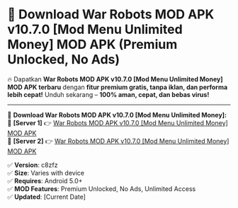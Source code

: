 # 🚀 Download War Robots MOD APK v10.7.0 [Mod Menu Unlimited Money] MOD APK (Premium Unlocked, No Ads)  

🔥 Dapatkan **War Robots MOD APK v10.7.0 [Mod Menu Unlimited Money] MOD APK terbaru** dengan **fitur premium gratis, tanpa iklan, dan performa lebih cepat!** Unduh sekarang – **100% aman, cepat, dan bebas virus!**  

---


🔽 **Download War Robots MOD APK v10.7.0 [Mod Menu Unlimited Money]:**  
🔹 **[Server 1]** 👉 [War Robots MOD APK v10.7.0 [Mod Menu Unlimited Money] MOD APK](https://apkcomod.com?title=War_Robots_MOD_APK_v10.7.0_[Mod_Menu_Unlimited_Money])  
🔹 **[Server 2]** 👉 [War Robots MOD APK v10.7.0 [Mod Menu Unlimited Money] MOD APK](https://apkcomod.com?title=War_Robots_MOD_APK_v10.7.0_[Mod_Menu_Unlimited_Money])  


✅ **Version**: c8zfz  
✅ **Size**: Varies with device  
✅ **Requires**: Android 5.0+  
✅ **MOD Features**: Premium Unlocked, No Ads, Unlimited Access  
✅ **Updated**: [Current Date]  